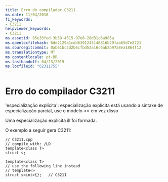 ```yaml
---
title: Erro do compilador C3211
ms.date: 11/04/2016
f1_keywords:
- C3211
helpviewer_keywords:
- C3211
ms.assetid: 85e33fed-3b59-4315-97e6-20d31c6a985a
ms.openlocfilehash: 6de2129a1cdd6391245148816b29faa65d7e8721
ms.sourcegitcommit: 0ab61bc3d2b6cfbd52a16c6ab2b97a8ea1864f12
ms.translationtype: MT
ms.contentlocale: pt-BR
ms.lasthandoff: 04/23/2019
ms.locfileid: "62311755"
---
```

# <a name="compiler-error-c3211"></a>Erro do compilador C3211

'especialização explícita': especialização explícita está usando a sintaxe de especialização parcial, use o modelo <> em vez disso

Uma especialização explícita ill foi formada.

O exemplo a seguir gera C3211:

```
// C3211.cpp
// compile with: /LD
template<class T>
struct s;

template<class T>
// use the following line instead
// template<>
struct s<int>{};   // C3211
```